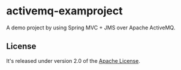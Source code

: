 # activemq-examproject
A demo project by using Spring MVC + JMS over Apache ActiveMQ.

## License
It's released under version 2.0 of the [Apache License](https://www.apache.org/licenses/LICENSE-2.0).